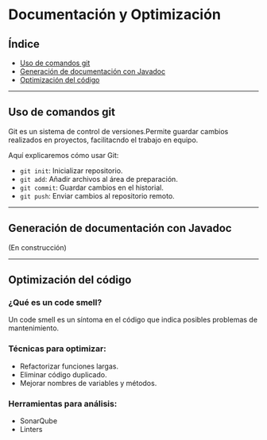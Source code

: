 # Documentación y Optimización

## Índice
- [Uso de comandos git](#uso-de-comandos-git)
- [Generación de documentación con Javadoc](#generación-de-documentación-con-javadoc)
- [Optimización del código](#optimización-del-código)

---

## Uso de comandos git

Git es un sistema de control de versiones.Permite guardar cambios realizados en proyectos, facilitacndo el trabajo en equipo.

Aquí explicaremos cómo usar Git:

- `git init`: Inicializar repositorio.
- `git add`: Añadir archivos al área de preparación.
- `git commit`: Guardar cambios en el historial.
- `git push`: Enviar cambios al repositorio remoto.

---

## Generación de documentación con Javadoc

(En construcción)

---

## Optimización del código

### ¿Qué es un code smell?

Un code smell es un síntoma en el código que indica posibles problemas de mantenimiento.

### Técnicas para optimizar:

- Refactorizar funciones largas.
- Eliminar código duplicado.
- Mejorar nombres de variables y métodos.

### Herramientas para análisis:

- SonarQube
- Linters
